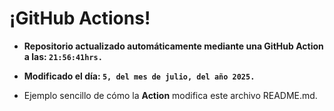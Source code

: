 # ¡GitHub Actions!
* **Repositorio actualizado automáticamente mediante una GitHub Action a las: `21:56:41hrs.`**
* **Modificado el día: `5, del mes de julio, del año 2025.`**

* Ejemplo sencillo de cómo la **Action** modifica este archivo README.md.
